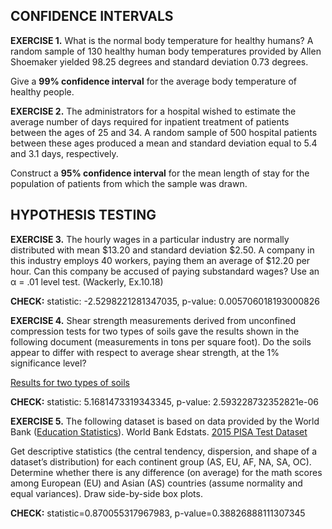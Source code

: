 ## CONFIDENCE INTERVALS

**EXERCISE 1.** What is the normal body temperature for healthy humans? A random sample of 130 healthy human body temperatures provided by Allen Shoemaker yielded 98.25 degrees and standard deviation 0.73 degrees. 

Give a **99% confidence interval** for the average body temperature of healthy people.

**EXERCISE 2.** The administrators for a hospital wished to estimate the average number of days required for inpatient treatment of patients between the ages of 25 and 34. A random sample of 500 hospital patients between these ages produced a mean and standard deviation equal to 5.4 and 3.1 days, respectively.

Construct a **95% confidence interval** for the mean length of stay for the population of patients from which the sample was drawn.

## HYPOTHESIS TESTING

**EXERCISE 3.** The hourly wages in a particular industry are normally distributed with mean $13.20 and standard deviation $2.50. A company in this industry employs 40 workers, paying them an average of $12.20 per hour. Can this company be accused of paying substandard wages? Use an α = .01 level test. (Wackerly, Ex.10.18)

**CHECK:** statistic: -2.5298221281347035, p-value: 0.005706018193000826

**EXERCISE 4.** Shear strength measurements derived from unconfined compression tests for two types of soils gave the results shown in the following document (measurements in tons per square foot). Do the soils appear to differ with respect to average shear strength, at the 1% significance level?

[Results for two types of soils](https://docs.google.com/spreadsheets/d/1f2odmgDboIVuSV-A5gmuC25ppqQ5g1OIIF4h5EOqUcI/edit#gid=0)

**CHECK:** statistic: 5.1681473319343345, p-value: 2.593228732352821e-06

**EXERCISE 5.** The following dataset is based on data provided by the World Bank ([Education Statistics](https://datacatalog.worldbank.org/dataset/education-statistics)). World Bank Edstats. [2015 PISA Test Dataset](https://docs.google.com/spreadsheets/d/14rVnIUfEm3CuK9bSvS5253RHWzQhXOuNc0I-cCkgpR8/edit?usp=sharing)

Get descriptive statistics (the central tendency, dispersion, and shape of a dataset’s distribution) for each continent group (AS, EU, AF, NA, SA, OC).
Determine whether there is any difference (on average) for the math scores among European (EU) and Asian (AS) countries (assume normality and equal variances). Draw side-by-side box plots.

**CHECK:** statistic=0.870055317967983, p-value=0.38826888111307345

